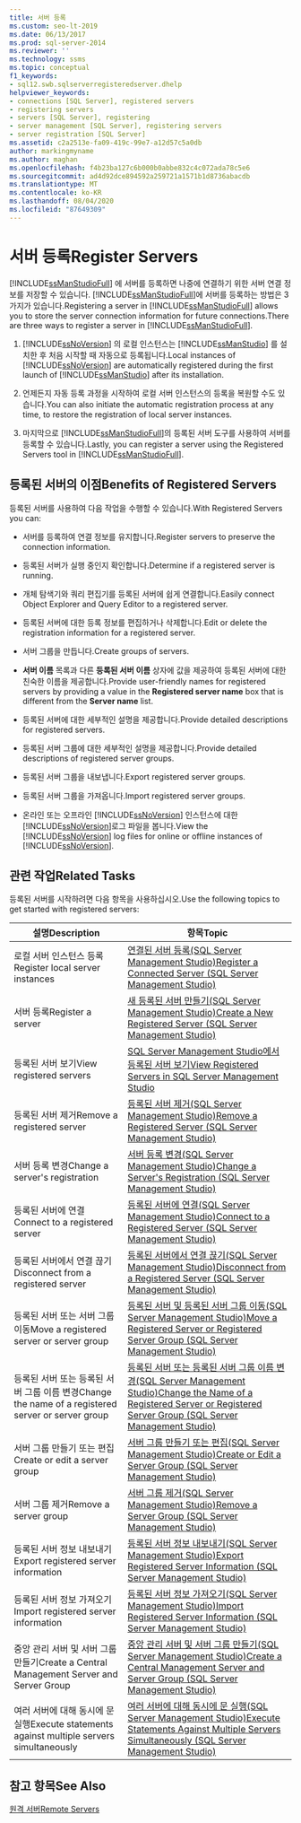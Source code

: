 ```yaml
---
title: 서버 등록
ms.custom: seo-lt-2019
ms.date: 06/13/2017
ms.prod: sql-server-2014
ms.reviewer: ''
ms.technology: ssms
ms.topic: conceptual
f1_keywords:
- sql12.swb.sqlserverregisteredserver.dhelp
helpviewer_keywords:
- connections [SQL Server], registered servers
- registering servers
- servers [SQL Server], registering
- server management [SQL Server], registering servers
- server registration [SQL Server]
ms.assetid: c2a2513e-fa09-419c-99e7-a12d57c5a0db
author: markingmyname
ms.author: maghan
ms.openlocfilehash: f4b23ba127c6b000b0abbe832c4c072ada78c5e6
ms.sourcegitcommit: ad4d92dce894592a259721a1571b1d8736abacdb
ms.translationtype: MT
ms.contentlocale: ko-KR
ms.lasthandoff: 08/04/2020
ms.locfileid: "87649309"
---
```

# <a name="register-servers"></a><span data-ttu-id="0fa60-102">서버 등록</span><span class="sxs-lookup"><span data-stu-id="0fa60-102">Register Servers</span></span>
  <span data-ttu-id="0fa60-103">[!INCLUDE[ssManStudioFull](../../includes/ssmanstudiofull-md.md)] 에 서버를 등록하면 나중에 연결하기 위한 서버 연결 정보를 저장할 수 있습니다. [!INCLUDE[ssManStudioFull](../../includes/ssmanstudiofull-md.md)]에 서버를 등록하는 방법은 3가지가 있습니다.</span><span class="sxs-lookup"><span data-stu-id="0fa60-103">Registering a server in [!INCLUDE[ssManStudioFull](../../includes/ssmanstudiofull-md.md)] allows you to store the server connection information for future connections.There are three ways to register a server in [!INCLUDE[ssManStudioFull](../../includes/ssmanstudiofull-md.md)].</span></span>  
  
1.  <span data-ttu-id="0fa60-104">[!INCLUDE[ssNoVersion](../../includes/ssnoversion-md.md)] 의 로컬 인스턴스는 [!INCLUDE[ssManStudio](../../includes/ssmanstudio-md.md)] 를 설치한 후 처음 시작할 때 자동으로 등록됩니다.</span><span class="sxs-lookup"><span data-stu-id="0fa60-104">Local instances of [!INCLUDE[ssNoVersion](../../includes/ssnoversion-md.md)] are automatically registered during the first launch of [!INCLUDE[ssManStudio](../../includes/ssmanstudio-md.md)] after its installation.</span></span>  
  
2.  <span data-ttu-id="0fa60-105">언제든지 자동 등록 과정을 시작하여 로컬 서버 인스턴스의 등록을 복원할 수도 있습니다.</span><span class="sxs-lookup"><span data-stu-id="0fa60-105">You can also initiate the automatic registration process at any time, to restore the registration of local server instances.</span></span>  
  
3.  <span data-ttu-id="0fa60-106">마지막으로 [!INCLUDE[ssManStudioFull](../../includes/ssmanstudiofull-md.md)]의 등록된 서버 도구를 사용하여 서버를 등록할 수 있습니다.</span><span class="sxs-lookup"><span data-stu-id="0fa60-106">Lastly, you can register a server using the Registered Servers tool in [!INCLUDE[ssManStudioFull](../../includes/ssmanstudiofull-md.md)].</span></span>  
  
## <a name="benefits-of-registered-servers"></a><span data-ttu-id="0fa60-107">등록된 서버의 이점</span><span class="sxs-lookup"><span data-stu-id="0fa60-107">Benefits of Registered Servers</span></span>  
 <span data-ttu-id="0fa60-108">등록된 서버를 사용하여 다음 작업을 수행할 수 있습니다.</span><span class="sxs-lookup"><span data-stu-id="0fa60-108">With Registered Servers you can:</span></span>  
  
-   <span data-ttu-id="0fa60-109">서버를 등록하여 연결 정보를 유지합니다.</span><span class="sxs-lookup"><span data-stu-id="0fa60-109">Register servers to preserve the connection information.</span></span>  
  
-   <span data-ttu-id="0fa60-110">등록된 서버가 실행 중인지 확인합니다.</span><span class="sxs-lookup"><span data-stu-id="0fa60-110">Determine if a registered server is running.</span></span>  
  
-   <span data-ttu-id="0fa60-111">개체 탐색기와 쿼리 편집기를 등록된 서버에 쉽게 연결합니다.</span><span class="sxs-lookup"><span data-stu-id="0fa60-111">Easily connect Object Explorer and Query Editor to a registered server.</span></span>  
  
-   <span data-ttu-id="0fa60-112">등록된 서버에 대한 등록 정보를 편집하거나 삭제합니다.</span><span class="sxs-lookup"><span data-stu-id="0fa60-112">Edit or delete the registration information for a registered server.</span></span>  
  
-   <span data-ttu-id="0fa60-113">서버 그룹을 만듭니다.</span><span class="sxs-lookup"><span data-stu-id="0fa60-113">Create groups of servers.</span></span>  
  
-   <span data-ttu-id="0fa60-114">**서버 이름** 목록과 다른 **등록된 서버 이름** 상자에 값을 제공하여 등록된 서버에 대한 친숙한 이름을 제공합니다.</span><span class="sxs-lookup"><span data-stu-id="0fa60-114">Provide user-friendly names for registered servers by providing a value in the **Registered server name** box that is different from the **Server name** list.</span></span>  
  
-   <span data-ttu-id="0fa60-115">등록된 서버에 대한 세부적인 설명을 제공합니다.</span><span class="sxs-lookup"><span data-stu-id="0fa60-115">Provide detailed descriptions for registered servers.</span></span>  
  
-   <span data-ttu-id="0fa60-116">등록된 서버 그룹에 대한 세부적인 설명을 제공합니다.</span><span class="sxs-lookup"><span data-stu-id="0fa60-116">Provide detailed descriptions of registered server groups.</span></span>  
  
-   <span data-ttu-id="0fa60-117">등록된 서버 그룹을 내보냅니다.</span><span class="sxs-lookup"><span data-stu-id="0fa60-117">Export registered server groups.</span></span>  
  
-   <span data-ttu-id="0fa60-118">등록된 서버 그룹을 가져옵니다.</span><span class="sxs-lookup"><span data-stu-id="0fa60-118">Import registered server groups.</span></span>  
  
-   <span data-ttu-id="0fa60-119">온라인 또는 오프라인 [!INCLUDE[ssNoVersion](../../includes/ssnoversion-md.md)] 인스턴스에 대한 [!INCLUDE[ssNoVersion](../../includes/ssnoversion-md.md)]로그 파일을 봅니다.</span><span class="sxs-lookup"><span data-stu-id="0fa60-119">View the [!INCLUDE[ssNoVersion](../../includes/ssnoversion-md.md)] log files for online or offline instances of [!INCLUDE[ssNoVersion](../../includes/ssnoversion-md.md)].</span></span>  
  
## <a name="related-tasks"></a><span data-ttu-id="0fa60-120">관련 작업</span><span class="sxs-lookup"><span data-stu-id="0fa60-120">Related Tasks</span></span>  
 <span data-ttu-id="0fa60-121">등록된 서버를 시작하려면 다음 항목을 사용하십시오.</span><span class="sxs-lookup"><span data-stu-id="0fa60-121">Use the following topics to get started with registered servers:</span></span>  
  
|<span data-ttu-id="0fa60-122">**설명**</span><span class="sxs-lookup"><span data-stu-id="0fa60-122">**Description**</span></span>|<span data-ttu-id="0fa60-123">**항목**</span><span class="sxs-lookup"><span data-stu-id="0fa60-123">**Topic**</span></span>|  
|---------------------|---------------|  
|<span data-ttu-id="0fa60-124">로컬 서버 인스턴스 등록</span><span class="sxs-lookup"><span data-stu-id="0fa60-124">Register local server instances</span></span>|[<span data-ttu-id="0fa60-125">연결된 서버 등록&#40;SQL Server Management Studio&#41;</span><span class="sxs-lookup"><span data-stu-id="0fa60-125">Register a Connected Server &#40;SQL Server Management Studio&#41;</span></span>](register-a-connected-server-sql-server-management-studio.md)|  
|<span data-ttu-id="0fa60-126">서버 등록</span><span class="sxs-lookup"><span data-stu-id="0fa60-126">Register a server</span></span>|[<span data-ttu-id="0fa60-127">새 등록된 서버 만들기&#40;SQL Server Management Studio&#41;</span><span class="sxs-lookup"><span data-stu-id="0fa60-127">Create a New Registered Server &#40;SQL Server Management Studio&#41;</span></span>](create-a-new-registered-server-sql-server-management-studio.md)|  
|<span data-ttu-id="0fa60-128">등록된 서버 보기</span><span class="sxs-lookup"><span data-stu-id="0fa60-128">View registered servers</span></span>|[<span data-ttu-id="0fa60-129">SQL Server Management Studio에서 등록된 서버 보기</span><span class="sxs-lookup"><span data-stu-id="0fa60-129">View Registered Servers in SQL Server Management Studio</span></span>](view-registered-servers-in-sql-server-management-studio.md)|  
|<span data-ttu-id="0fa60-130">등록된 서버 제거</span><span class="sxs-lookup"><span data-stu-id="0fa60-130">Remove a registered server</span></span>|[<span data-ttu-id="0fa60-131">등록된 서버 제거&#40;SQL Server Management Studio&#41;</span><span class="sxs-lookup"><span data-stu-id="0fa60-131">Remove a Registered Server &#40;SQL Server Management Studio&#41;</span></span>](remove-a-registered-server-sql-server-management-studio.md)|  
|<span data-ttu-id="0fa60-132">서버 등록 변경</span><span class="sxs-lookup"><span data-stu-id="0fa60-132">Change a server's registration</span></span>|[<span data-ttu-id="0fa60-133">서버 등록 변경&#40;SQL Server Management Studio&#41;</span><span class="sxs-lookup"><span data-stu-id="0fa60-133">Change a Server's Registration &#40;SQL Server Management Studio&#41;</span></span>](change-a-server-s-registration-sql-server-management-studio.md)|  
|<span data-ttu-id="0fa60-134">등록된 서버에 연결</span><span class="sxs-lookup"><span data-stu-id="0fa60-134">Connect to a registered server</span></span>|[<span data-ttu-id="0fa60-135">등록된 서버에 연결&#40;SQL Server Management Studio&#41;</span><span class="sxs-lookup"><span data-stu-id="0fa60-135">Connect to a Registered Server &#40;SQL Server Management Studio&#41;</span></span>](connect-to-a-registered-server-sql-server-management-studio.md)|  
|<span data-ttu-id="0fa60-136">등록된 서버에서 연결 끊기</span><span class="sxs-lookup"><span data-stu-id="0fa60-136">Disconnect from a registered server</span></span>|[<span data-ttu-id="0fa60-137">등록된 서버에서 연결 끊기&#40;SQL Server Management Studio&#41;</span><span class="sxs-lookup"><span data-stu-id="0fa60-137">Disconnect from a Registered Server &#40;SQL Server Management Studio&#41;</span></span>](disconnect-from-a-registered-server-sql-server-management-studio.md)|  
|<span data-ttu-id="0fa60-138">등록된 서버 또는 서버 그룹 이동</span><span class="sxs-lookup"><span data-stu-id="0fa60-138">Move a registered server or server group</span></span>|[<span data-ttu-id="0fa60-139">등록된 서버 및 등록된 서버 그룹 이동&#40;SQL Server Management Studio&#41;</span><span class="sxs-lookup"><span data-stu-id="0fa60-139">Move a Registered Server or Registered Server Group &#40;SQL Server Management Studio&#41;</span></span>](move-a-registered-server-or-registered-server-group.md)|  
|<span data-ttu-id="0fa60-140">등록된 서버 또는 등록된 서버 그룹 이름 변경</span><span class="sxs-lookup"><span data-stu-id="0fa60-140">Change the name of a registered server or server group</span></span>|[<span data-ttu-id="0fa60-141">등록된 서버 또는 등록된 서버 그룹 이름 변경&#40;SQL Server Management Studio&#41;</span><span class="sxs-lookup"><span data-stu-id="0fa60-141">Change the Name of a Registered Server or Registered Server Group &#40;SQL Server Management Studio&#41;</span></span>](change-the-name-of-registered-server-or-registered-server-group.md)|  
|<span data-ttu-id="0fa60-142">서버 그룹 만들기 또는 편집</span><span class="sxs-lookup"><span data-stu-id="0fa60-142">Create or edit a server group</span></span>|[<span data-ttu-id="0fa60-143">서버 그룹 만들기 또는 편집&#40;SQL Server Management Studio&#41;</span><span class="sxs-lookup"><span data-stu-id="0fa60-143">Create or Edit a Server Group &#40;SQL Server Management Studio&#41;</span></span>](create-or-edit-a-server-group-sql-server-management-studio.md)|  
|<span data-ttu-id="0fa60-144">서버 그룹 제거</span><span class="sxs-lookup"><span data-stu-id="0fa60-144">Remove a server group</span></span>|[<span data-ttu-id="0fa60-145">서버 그룹 제거&#40;SQL Server Management Studio&#41;</span><span class="sxs-lookup"><span data-stu-id="0fa60-145">Remove a Server Group &#40;SQL Server Management Studio&#41;</span></span>](remove-a-server-group-sql-server-management-studio.md)|  
|<span data-ttu-id="0fa60-146">등록된 서버 정보 내보내기</span><span class="sxs-lookup"><span data-stu-id="0fa60-146">Export registered server information</span></span>|[<span data-ttu-id="0fa60-147">등록된 서버 정보 내보내기&#40;SQL Server Management Studio&#41;</span><span class="sxs-lookup"><span data-stu-id="0fa60-147">Export Registered Server Information &#40;SQL Server Management Studio&#41;</span></span>](export-registered-server-information-sql-server-management-studio.md)|  
|<span data-ttu-id="0fa60-148">등록된 서버 정보 가져오기</span><span class="sxs-lookup"><span data-stu-id="0fa60-148">Import registered server information</span></span>|[<span data-ttu-id="0fa60-149">등록된 서버 정보 가져오기&#40;SQL Server Management Studio&#41;</span><span class="sxs-lookup"><span data-stu-id="0fa60-149">Import Registered Server Information &#40;SQL Server Management Studio&#41;</span></span>](import-registered-server-information-sql-server-management-studio.md)|  
|<span data-ttu-id="0fa60-150">중앙 관리 서버 및 서버 그룹 만들기</span><span class="sxs-lookup"><span data-stu-id="0fa60-150">Create a Central Management Server and Server Group</span></span>|[<span data-ttu-id="0fa60-151">중앙 관리 서버 및 서버 그룹 만들기&#40;SQL Server Management Studio&#41;</span><span class="sxs-lookup"><span data-stu-id="0fa60-151">Create a Central Management Server and Server Group &#40;SQL Server Management Studio&#41;</span></span>](create-a-central-management-server-and-server-group.md)|  
|<span data-ttu-id="0fa60-152">여러 서버에 대해 동시에 문 실행</span><span class="sxs-lookup"><span data-stu-id="0fa60-152">Execute statements against multiple servers simultaneously</span></span>|[<span data-ttu-id="0fa60-153">여러 서버에 대해 동시에 문 실행&#40;SQL Server Management Studio&#41;</span><span class="sxs-lookup"><span data-stu-id="0fa60-153">Execute Statements Against Multiple Servers Simultaneously &#40;SQL Server Management Studio&#41;</span></span>](execute-statements-against-multiple-servers-simultaneously.md)|  
  
## <a name="see-also"></a><span data-ttu-id="0fa60-154">참고 항목</span><span class="sxs-lookup"><span data-stu-id="0fa60-154">See Also</span></span>  
 [<span data-ttu-id="0fa60-155">원격 서버</span><span class="sxs-lookup"><span data-stu-id="0fa60-155">Remote Servers</span></span>](../../database-engine/configure-windows/remote-servers.md)  
  
  
